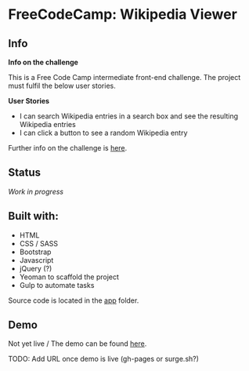 # FreeCodeCamp: Wikipedia Viewer

## Info
**Info on the challenge**

This is a Free Code Camp intermediate front-end challenge. The project must fulfil the below user stories.

**User Stories**

-  I can search Wikipedia entries in a search box and see the resulting Wikipedia entries
-  I can click a button to see a random Wikipedia entry

Further info on the challenge is [here](https://www.freecodecamp.com/challenges/build-a-wikipedia-viewer).


## Status
*Work in progress*


## Built with:
- HTML
- CSS / SASS
- Bootstrap
- Javascript
- jQuery (?)
- Yeoman to scaffold the project
- Gulp to automate tasks

Source code is located in the [app](https://github.com/cubiio/fccfe-wikipediaViewer/tree/master/app) folder.

## Demo

Not yet live / The demo can be found [here](#url). 

TODO: Add URL once demo is live (gh-pages or surge.sh?)






